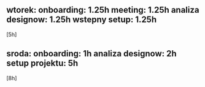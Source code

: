 wtorek:
onboarding: 1.25h
meeting: 1.25h
analiza designow: 1.25h
wstepny setup: 1.25h
----
[5h]

sroda:
onboarding: 1h
analiza designow: 2h
setup projektu: 5h
----
[8h]